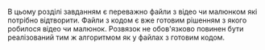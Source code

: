 В цьому розділі завданням є переважно файли з відео чи малюнком які потрібно відтворити.
Файли з кодом є вже готовим рішенням з якого робилося відео чи малюнок.
Розвязок не обов'язково повинен бути реалізований тим ж алгоритмом як у файлах з готовим кодом.
